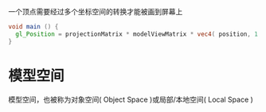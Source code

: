 一个顶点需要经过多个坐标空间的转换才能被画到屏幕上

```glsl
void main () {
  gl_Position = projectionMatrix * modelViewMatrix * vec4( position, 1.0 )
}
```

# 模型空间

模型空间，也被称为对象空间( Object Space )或局部/本地空间( Local Space )
